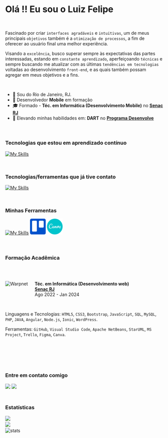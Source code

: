 # Olá !! Eu sou o Luiz Felipe


<br/>

Fascinado por criar `interfaces agradáveis` e `intuitivas`, um de meus principais `objetivos` também é a `otimização de processos`, a fim de oferecer ao usuário final uma melhor experiência.

Visando a `excelência`, busco superar sempre às expectativas das partes interessadas, estando em `constante aprendizado`, aperfeiçoando `técnicas` e sempre buscando me atualizar com as últimas `tendências em tecnologias` voltadas ao desenvolvimento `front-end`, e as quais também possam agregar em meus objetivos e a fins.

<br/>

- 🎈 Sou do Rio de Janeiro, RJ.
- 🧠 Desenvolvedor **Mobile** em formação
- 🎓 Formado - **Téc. em Informática (Desenvolvimento Mobile)** no [**Senac RJ**](https://www.rj.senac.br/)
- 🚀 Elevando minhas habilidades em: **DART** no [**Programa Desenvolve**](https://desenvolve.grupoboticario.com.br/) 
<br/>

##
<h3> Tecnologias que estou em aprendizado contínuo</h3>

  [![My Skills](https://skillicons.dev/icons?i=html,css,js,ts,bootstrap,php,mysql,figma,sass)](https://github.com/Luiz-Felipe)
  
<br/>

<h3> Tecnologias/ferramentas que já tive contato</h3>

  [![My Skills](https://skillicons.dev/icons?i=java,angular,react,nodejs,androidstudio,wordpress)](https://github.com/GabrielModesto-O)


<br/>

<h3> Minhas Ferramentas</h3>

  [![My Skills](https://skillicons.dev/icons?i=git,github,vscode,figma)](https://github.com/GabrielModesto-O)
[<img height="50" src="https://github.com/devicons/devicon/blob/master/icons/trello/trello-plain.svg">](https://github.com/GabrielModesto-O)
[<img height="50" src="https://github.com/devicons/devicon/blob/master/icons/canva/canva-original.svg">](https://github.com/GabrielModesto-O)

<br/>

##

<h3> Formação Acadêmica</h3>
<br/>
<br/>

[<img align="left" height="94px" width="94px" alt="Warpnet" src="https://i.postimg.cc/rwbd9nTT/senac-logo.png"/>](https://www.rj.senac.br/)
**Téc. em Informática (Desenvolvimento web)** \
[**Senac RJ**](https://www.rj.senac.br/) \
Ago 2022 - Jan 2024

<br/>

Linguagens e Tecnologias: `HTML5`, `CSS3`, `Bootstrap`, `JavaScript`, `SQL`, `MySQL`, `PHP`, `JAVA`, `Angular`, `Node.js`, `Ionic`, `WordPress`.

Ferramentas: `GitHub`, `Visual Studio Code`, `Apache NetBeans`, `StarUML`, `MS Project`, `Trello`, `Figma`, `Canva`.

<br/>
<br/>


<br/>
<br/>

##

<h3>Entre em contato comigo</h3>
<a href="https://www.linkedin.com/in/luizfelipe-m-silva/"><img src="https://img.shields.io/badge/LinkedIn-0077B5?style=for-the-badge&logo=linkedin&logoColor=white" target="_blank"></a>
<a href="mailto:luizfelipe02081@gmail.com"><img src="https://img.shields.io/badge/Microsoft%20Outlook-0078D4.svg?style=for-the-badge&logo=Microsoft-Outlook&logoColor=white" target="_blank"></a>

<br/>
<br/>

##
<h3>Estatísticas</h3>
<div>
  <img height="150em"  src="https://github-readme-stats.vercel.app/api?username=Luiz-Felipe&show_icons=true&theme=dracula&include_all_commits=true&count_private=true"/>
<br/>
  <img height="150em" src="https://github-readme-stats.vercel.app/api/top-langs/?username=Luiz-Felipe&layout=compact&langs_count=7&theme=dracula"/>
<br/>
  <img height="160em" src="https://github-readme-streak-stats.herokuapp.com/?user=Luiz-Felipe&theme=omni&theme=dracula" alt="stats"/>
</div>
